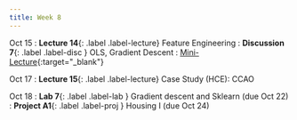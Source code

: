 ```yaml
---
title: Week 8
---
```


Oct 15
: **Lecture 14**{: .label .label-lecture} Feature Engineering
: **Discussion 7**{: .label .label-disc } OLS, Gradient Descent
    : [Mini-Lecture](https://youtu.be/9-ZfKJX3e14){:target="_blank"}

Oct 17
: **Lecture 15**{: .label .label-lecture} Case Study (HCE): CCAO


Oct 18
: **Lab 7**{: .label .label-lab }  Gradient descent and Sklearn (due Oct 22)
: **Project A1**{: .label .label-proj } Housing I (due Oct 24)